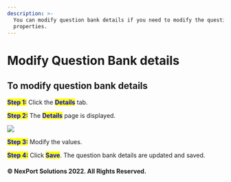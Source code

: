 ```yaml
---
description: >-
  You can modify question bank details if you need to modify the question bank
  properties.
---
```


# Modify Question Bank details

## **To modify question bank details**

<mark style="color:blue;">**Step 1:**</mark>  Click the <mark style="color:blue;">**Details**</mark> tab.

<mark style="color:blue;">**Step 2:**</mark>  The <mark style="color:blue;">**Details**</mark> page is displayed.

![](https://www.nexportcampus.com/Content/Guides/aweb/Content/Resources/Images/OT\_Question\_Banks/Details\_tab.png)

<mark style="color:blue;">**Step 3:**</mark>  Modify the values.

<mark style="color:blue;">**Step 4:**</mark>  Click <mark style="color:blue;">**Save**</mark>.  The question bank details are updated and saved.

#### © NexPort Solutions 2022. All Rights Reserved.
